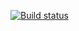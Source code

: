 [![Build status](https://ci.appveyor.com/api/projects/status/idb26e7fb9us2rk3/branch/master?svg=true)](https://ci.appveyor.com/project/zaracortez/rest/branch/master)